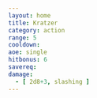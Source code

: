```yaml
---
layout: home
title: Kratzer
category: action
range: 5
cooldown:
aoe: single
hitbonus: 6
savereq:
damage:
  - [ 2d8+3, slashing ]
---
```

